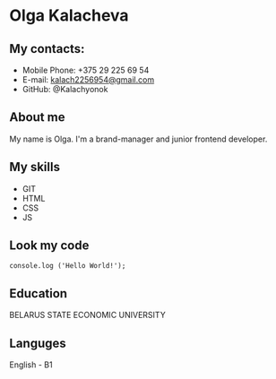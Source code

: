 # Olga Kalacheva

## My contacts:

- Mobile Phone: +375 29 225 69 54
- E-mail: kalach2256954@gmail.com
- GitHub: @Kalachyonok

## About me

My name is Olga. I'm a brand-manager and junior frontend developer.

## My skills

- GIT
- HTML
- CSS
- JS

## Look my code

```
console.log ('Hello World!');
```

## Education

BELARUS STATE ECONOMIC UNIVERSITY

## Languges

English - B1
